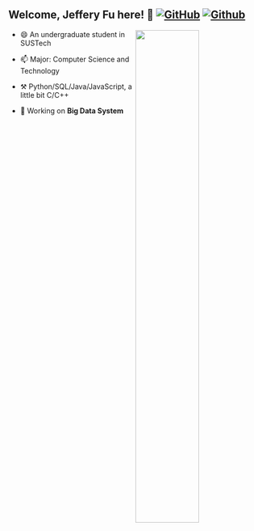 ## Welcome, Jeffery Fu here! 👋 [![GitHub](https://img.shields.io/badge/dynamic/json?logo=github&label=GitHub&labelColor=495867&color=495867&query=%24.data.totalSubs&url=https%3A%2F%2Fapi.spencerwoo.com%2Fsubstats%2F%3Fsource%3Dgithub%26queryKey%3DFu188&style=flat-square)](https://github.com/Fu188) [![Github](https://img.shields.io/badge/Web-Jeffery-blue)](https://fu188.github.io)

[<img align="right" width="50%" src="https://github-readme-stats.vercel.app/api?username=Fu188&show_icons=true&&theme=tokyonight">](https://github.com/Fu188?template=classic)

- 😄 An undergraduate student in SUSTech


- 📫 Major: Computer Science and Technology


- ⚒️ Python/SQL/Java/JavaScript, a little bit C/C++


- 🔭 Working on **Big Data System**


<!-- 🌱 **Looking for a summer workshop**

<!--
**Fu188/Fu188** is a ✨ _special_ ✨ repository because its `README.md` (this file) appears on your GitHub profile.

Here are some ideas to get you started:

- 🔭 I’m currently working on ...
- 🌱 I’m currently learning ...
- 👯 I’m looking to collaborate on ...
- 🤔 I’m looking for help with ...
- 💬 Ask me about ...
- 📫 How to reach me: ...
- 😄 Pronouns: ...
- ⚡ Fun fact: ...
-->
